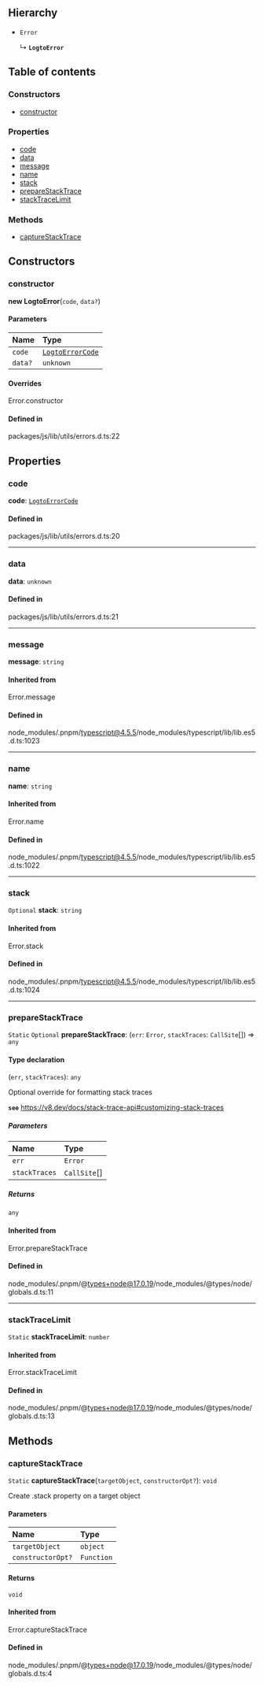 ## Hierarchy

- `Error`

  ↳ **`LogtoError`**

## Table of contents

### Constructors

- [constructor](LogtoError.md#constructor)

### Properties

- [code](LogtoError.md#code)
- [data](LogtoError.md#data)
- [message](LogtoError.md#message)
- [name](LogtoError.md#name)
- [stack](LogtoError.md#stack)
- [prepareStackTrace](LogtoError.md#preparestacktrace)
- [stackTraceLimit](LogtoError.md#stacktracelimit)

### Methods

- [captureStackTrace](LogtoError.md#capturestacktrace)

## Constructors

### constructor

**new LogtoError**(`code`, `data?`)

#### Parameters

| Name    | Type                                           |
| :------ | :--------------------------------------------- |
| `code`  | [`LogtoErrorCode`](../types/LogtoErrorCode.md) |
| `data?` | `unknown`                                      |

#### Overrides

Error.constructor

#### Defined in

packages/js/lib/utils/errors.d.ts:22

## Properties

### code

**code**: [`LogtoErrorCode`](../types/LogtoErrorCode.md)

#### Defined in

packages/js/lib/utils/errors.d.ts:20

---

### data

**data**: `unknown`

#### Defined in

packages/js/lib/utils/errors.d.ts:21

---

### message

**message**: `string`

#### Inherited from

Error.message

#### Defined in

node_modules/.pnpm/typescript@4.5.5/node_modules/typescript/lib/lib.es5.d.ts:1023

---

### name

**name**: `string`

#### Inherited from

Error.name

#### Defined in

node_modules/.pnpm/typescript@4.5.5/node_modules/typescript/lib/lib.es5.d.ts:1022

---

### stack

`Optional` **stack**: `string`

#### Inherited from

Error.stack

#### Defined in

node_modules/.pnpm/typescript@4.5.5/node_modules/typescript/lib/lib.es5.d.ts:1024

---

### prepareStackTrace

`Static` `Optional` **prepareStackTrace**: (`err`: `Error`, `stackTraces`: `CallSite`[]) => `any`

#### Type declaration

(`err`, `stackTraces`): `any`

Optional override for formatting stack traces

**`see`** https://v8.dev/docs/stack-trace-api#customizing-stack-traces

##### Parameters

| Name          | Type         |
| :------------ | :----------- |
| `err`         | `Error`      |
| `stackTraces` | `CallSite`[] |

##### Returns

`any`

#### Inherited from

Error.prepareStackTrace

#### Defined in

node_modules/.pnpm/@types+node@17.0.19/node_modules/@types/node/globals.d.ts:11

---

### stackTraceLimit

`Static` **stackTraceLimit**: `number`

#### Inherited from

Error.stackTraceLimit

#### Defined in

node_modules/.pnpm/@types+node@17.0.19/node_modules/@types/node/globals.d.ts:13

## Methods

### captureStackTrace

`Static` **captureStackTrace**(`targetObject`, `constructorOpt?`): `void`

Create .stack property on a target object

#### Parameters

| Name              | Type       |
| :---------------- | :--------- |
| `targetObject`    | `object`   |
| `constructorOpt?` | `Function` |

#### Returns

`void`

#### Inherited from

Error.captureStackTrace

#### Defined in

node_modules/.pnpm/@types+node@17.0.19/node_modules/@types/node/globals.d.ts:4
